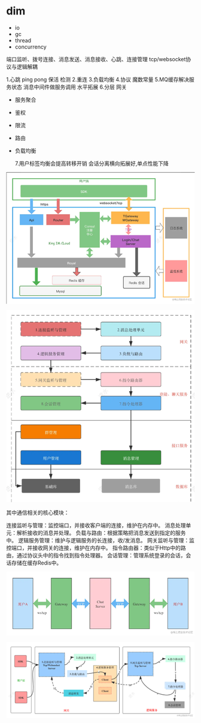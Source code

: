 # dim
- io
- gc
- thread
- concurrency

端口监听、拨号连接、消息发送、消息接收、心跳、连接管理
tcp/websocket协议与逻辑解耦

1.心跳 ping pong 保活 检测
2.重连
3.负载均衡
4.协议 魔数常量
5.MQ缓存解决服务状态 消息中间件做服务调用 水平拓展
6.分层 网关

- 服务聚合

- 鉴权

- 限流

- 路由

- 负载均衡

  
  
  7.用户标签均衡会提高转移开销 会话分离横向拓展好,单点性能下降

![image-20230516210617161](./assets/image-20230516210617161.png)

![image-20230516210815453](./assets/image-20230516210815453.png)

其中通信相关的核心模块：

连接监听与管理：监控端口，并接收客户端的连接，维护在内存中。
消息处理单元：解析接收的消息并处理。
负载与路由：根据策略把消息发送到指定的服务中。
逻辑服务管理：维护与逻辑服务的长连接，收/发消息。
网关监听与管理：监控端口，并接收网关的连接，维护在内存中。
指令路由器：类似于Http中的路由，通过协议头中的指令找到指令处理器。
会话管理：管理系统登录的会话，会话存储在缓存Redis中。

![image-20230519174550139](./assets/image-20230519174550139.png)

![image-20230519174608684](./assets/image-20230519174608684.png)
